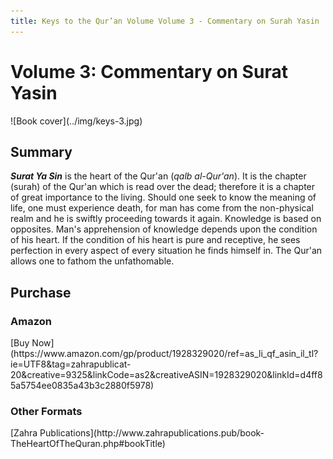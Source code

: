 ```yaml
---
title: Keys to the Qur’an Volume Volume 3 - Commentary on Surah Yasin
---
```


# Volume 3: Commentary on Surat Yasin

<div markdown="1" class="cover-image">
![Book cover](../img/keys-3.jpg)
</div>

## Summary

**_Surat Ya Sin_** is the heart of the Qur'an (_qalb al-Qur'an_). It is the chapter (surah) of the Qur'an which is read over the dead; therefore it is a chapter of great importance to the living. Should one seek to know the meaning of life, one must experience death, for man has come from the non-physical realm and he is swiftly proceeding towards it again. Knowledge is based on opposites. Man's apprehension of knowledge depends upon the condition of his heart. If the condition of his heart is pure and receptive, he sees perfection in every aspect of every situation he finds himself in. The Qur'an allows one to fathom the unfathomable.

## Purchase

### Amazon

<div markdown="3" class="purchase-link">
[Buy Now](https://www.amazon.com/gp/product/1928329020/ref=as_li_qf_asin_il_tl?ie=UTF8&tag=zahrapublicat-20&creative=9325&linkCode=as2&creativeASIN=1928329020&linkId=d4ff85a5754ee0835a43b3c2880f5978)
</div>

### Other Formats

<div markdown="3" class="purchase-link">
[Zahra Publications](http://www.zahrapublications.pub/book-TheHeartOfTheQuran.php#bookTitle)
</div>